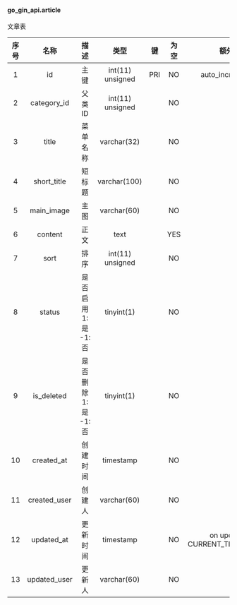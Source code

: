 #### go_gin_api.article 
文章表

| 序号 | 名称 | 描述 | 类型 | 键 | 为空 | 额外 | 默认值 |
| :--: | :--: | :--: | :--: | :--: | :--: | :--: | :--: |
| 1 | id | 主键 | int(11) unsigned | PRI | NO | auto_increment |  |
| 2 | category_id | 父类ID | int(11) unsigned |  | NO |  | 0 |
| 3 | title | 菜单名称 | varchar(32) |  | NO |  |  |
| 4 | short_title | 短标题 | varchar(100) |  | NO |  |  |
| 5 | main_image | 主图 | varchar(60) |  | NO |  |  |
| 6 | content | 正文 | text |  | YES |  |  |
| 7 | sort | 排序 | int(11) unsigned |  | NO |  | 0 |
| 8 | status | 是否启用 1:是 -1:否 | tinyint(1) |  | NO |  | 1 |
| 9 | is_deleted | 是否删除 1:是  -1:否 | tinyint(1) |  | NO |  | -1 |
| 10 | created_at | 创建时间 | timestamp |  | NO |  | CURRENT_TIMESTAMP |
| 11 | created_user | 创建人 | varchar(60) |  | NO |  |  |
| 12 | updated_at | 更新时间 | timestamp |  | NO | on update CURRENT_TIMESTAMP | CURRENT_TIMESTAMP |
| 13 | updated_user | 更新人 | varchar(60) |  | NO |  |  |
